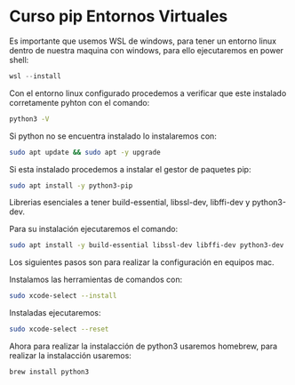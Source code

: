 # Curso pip Entornos Virtuales

Es importante que usemos WSL de windows, para tener un entorno linux dentro de nuestra maquina con windows, para ello ejecutaremos en power shell:

```powershell
wsl --install
```

Con el entorno linux configurado procedemos a verificar que este instalado corretamente pyhton con el comando: 

```bash
python3 -V
```

Si python no se encuentra instalado lo instalaremos con:

```bash
sudo apt update && sudo apt -y upgrade
```

Si esta instalado procedemos a instalar el gestor de paquetes pip:

```bash
sudo apt install -y python3-pip
```

Librerias esenciales a tener build-essential, libssl-dev, libffi-dev y python3-dev. 

Para su instalación ejecutaremos el comando:

```bash
sudo apt install -y build-essential libssl-dev libffi-dev python3-dev
```

Los siguientes pasos son para realizar la configuración en equipos mac.

Instalamos las herramientas de comandos con:

```bash
sudo xcode-select --install
```

Instaladas ejecutaremos:

```bash
sudo xcode-select --reset
```

Ahora para realizar la instalacción de python3 usaremos homebrew, para realizar la instalacción usaremos:

```brew
brew install python3
```

